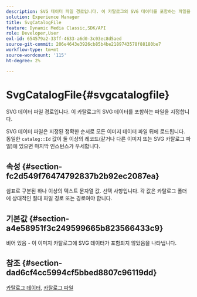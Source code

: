 ```yaml
---
description: SVG 데이터 파일 경로입니다. 이 카탈로그의 SVG 데이터를 포함하는 파일을 지정합니다.
solution: Experience Manager
title: SvgCatalogFile
feature: Dynamic Media Classic,SDK/API
role: Developer,User
exl-id: 654579a2-33ff-4633-a6d0-3c03ec8d5aed
source-git-commit: 206e4643e3926cb85b4be2189743578f88180be7
workflow-type: tm+mt
source-wordcount: '115'
ht-degree: 2%

---
```


# SvgCatalogFile{#svgcatalogfile}

SVG 데이터 파일 경로입니다. 이 카탈로그의 SVG 데이터를 포함하는 파일을 지정합니다.

SVG 데이터 파일은 지정된 정확한 순서로 모든 이미지 데이터 파일 뒤에 로드됩니다. 동일한 `catalog::Id` 값이 둘 이상의 레코드(같거나 다른 이미지 또는 SVG 카탈로그 파일)에 있으면 마지막 인스턴스가 우세합니다.

## 속성 {#section-fc2d549f76474792837b2b92ec2087ea}

쉼표로 구분된 하나 이상의 텍스트 문자열 값. 선택 사항입니다. 각 값은 카탈로그 폴더에 상대적인 절대 파일 경로 또는 경로여야 합니다.

## 기본값 {#section-a4e58951f3c249599665b823566433c9}

비어 있음 - 이 이미지 카탈로그에 SVG 데이터가 포함되지 않았음을 나타냅니다.

## 참조 {#section-dad6cf4cc5994cf5bbed8807c96119dd}

[카탈로그 데이터](../../../../../is-api/image-catalog/image-serving-api-ref/c-image-catalog-reference/c-overview/c-catalog-data-fields/c-catalog-data-fields.md#concept-b19581028ec44f98b9f5943624403d29), [카탈로그 파일](../../../../../is-api/image-catalog/image-serving-api-ref/c-image-catalog-reference/c-attributes-reference/r-catalogfile.md#reference-16498bb4cb33458697c1ab002ea8db79)
